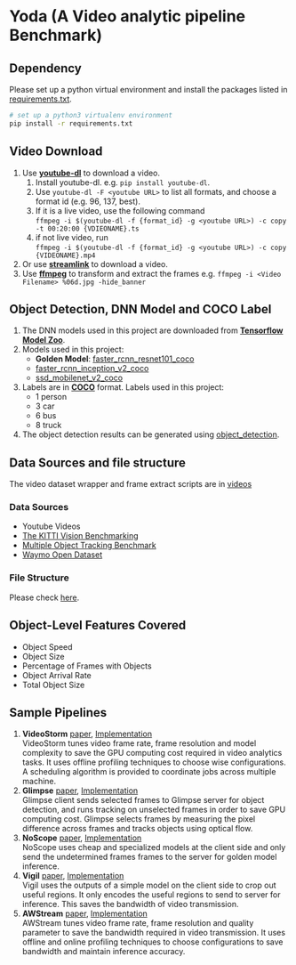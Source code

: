 # Yoda (A Video analytic pipeline Benchmark)

## Dependency
Please set up a python virtual environment and install the packages listed in 
[requirements.txt](requirements.txt).
```bash
# set up a python3 virtualenv environment
pip install -r requirements.txt
```

## Video Download

1. Use [**youtube-dl**](https://ytdl-org.github.io/youtube-dl/index.html) to download
a video.
   1. Install youtube-dl. e.g. ```pip install youtube-dl```.
   2. Use ```youtube-dl -F <youtube URL>``` to list all formats, and choose
   a format id (e.g. 96, 137, best).
   3. If it is a live video, use the following command  
   ```ffmpeg -i $(youtube-dl -f {format_id} -g <youtube URL>) -c copy -t 00:20:00 {VDIEONAME}.ts```
   4. if not live video, run  
   ```ffmpeg -i $(youtube-dl -f {format_id} -g <youtube URL>) -c copy {VIDEONAME}.mp4```
2. Or use [**streamlink**](https://streamlink.github.io/) to download a video.
3. Use [**ffmpeg**](https://www.ffmpeg.org/) to transform and extract the
frames e.g. ```ffmpeg -i <Video Filename> %06d.jpg -hide_banner```

## Object Detection, DNN Model and COCO Label

1. The DNN models used in this project are downloaded from
[**Tensorflow Model Zoo**](https://github.com/tensorflow/models/blob/master/research/object_detection/g3doc/detection_model_zoo.md).
2. Models used in this project:
    * **Golden Model**: [faster_rcnn_resnet101_coco](http://download.tensorflow.org/models/object_detection/rfcn_resnet101_coco_2018_01_28.tar.gz)
    * [faster_rcnn_inception_v2_coco](http://download.tensorflow.org/models/object_detection/faster_rcnn_inception_v2_coco_2018_01_28.tar.gz)
    * [ssd_mobilenet_v2_coco](http://download.tensorflow.org/models/object_detection/ssd_mobilenet_v2_coco_2018_03_29.tar.gz)
3. Labels are in [**COCO**](https://tech.amikelive.com/node-718/what-object-categories-labels-are-in-coco-dataset/)
format. Labels used in this project:
    * 1 person
    * 3 car
    * 6 bus
    * 8 truck
4. The object detection results can be generated using [object_detection](object_detection).

## Data Sources and file structure
The video dataset wrapper and frame extract scripts are in [videos](videos)
### Data Sources
* Youtube Videos
* [The KITTI Vision Benchmarking](http://www.cvlibs.net/datasets/kitti/)
* [Multiple Object Tracking Benchmark](https://motchallenge.net/)
* [Waymo Open Dataset](https://waymo.com/open/)

### File Structure
Please check [here](videos/README.md).

## Object-Level Features Covered

* Object Speed
* Object Size
* Percentage of Frames with Objects
* Object Arrival Rate
* Total Object Size

## Sample Pipelines

1. **VideoStorm** [paper](https://www.usenix.org/conference/nsdi17/technical-sessions/presentation/zhang),
[Implementation](videostorm)  
VideoStorm tunes video frame rate, frame resolution and model complexity to
save the GPU computing cost required in video analytics tasks. It uses offline 
profiling techniques to choose wise configurations. A scheduling algorithm is 
provided to coordinate jobs across multiple machine.
2. **Glimpse** [paper](http://people.csail.mit.edu/yuhan/doc/sen060-chenA.pdf),
[Implementation](glimpse)  
Glimpse client sends selected frames to Glimpse server for object detection,
and runs tracking on unselected frames in order to save GPU computing cost.
Glimpse selects frames by measuring the pixel difference across frames and
tracks objects using optical flow.
3. **NoScope** [paper](https://arxiv.org/abs/1703.02529),
[Implementation](noscope)  
NoScope uses cheap and specialized models at the client side and only send the 
undetermined frames frames to the server for golden model inference.
4. **Vigil** [paper](https://www.cs.princeton.edu/~kylej/papers/com287-zhang.pdf),
[Implementation](vigil)  
Vigil uses the outputs of a simple model on the client side to crop out useful
regions. It only encodes the useful regions to send to server for inference.
This saves the bandwidth of video transmission.
5. **AWStream** [paper](https://awstream.github.io/paper/awstream.pdf),
[Implementation](awstream)  
AWStream tunes video frame rate, frame resolution and quality parameter to save 
the bandwidth required in video transmission. It uses offline and online 
profiling techniques to choose configurations to save bandwidth and maintain 
inference accuracy.
